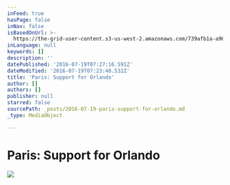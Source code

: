 ```yaml
---
inFeed: true
hasPage: false
inNav: false
isBasedOnUrl: >-
  https://the-grid-user-content.s3-us-west-2.amazonaws.com/739afb1a-a969-4559-8a9b-d83b3e906940.jpg
inLanguage: null
keywords: []
description: ''
datePublished: '2016-07-19T07:27:16.591Z'
dateModified: '2016-07-19T07:23:40.532Z'
title: 'Paris: Support for Orlando'
author: []
authors: []
publisher: null
starred: false
sourcePath: _posts/2016-07-19-paris-support-for-orlando.md
_type: MediaObject

---
```

# Paris: Support for Orlando
![](https://the-grid-user-content.s3-us-west-2.amazonaws.com/739afb1a-a969-4559-8a9b-d83b3e906940.jpg)
